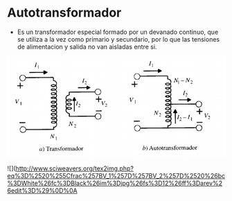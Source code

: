 # Autotransformador
+ Es un transformador especial formado por un devanado continuo, que se utiliza a la vez como 
primario y secundario, por lo que las tensiones de alimentacion y salida no van aisladas entre si.

![Autotransformador](imagenes/autotransformador1.png)

![](http://www.sciweavers.org/tex2img.php?eq%3D%2520%255Cfrac%257BV_1%257D%257BV_2%257D%2520%26bc%3DWhite%26fc%3DBlack%26im%3Djpg%26fs%3D12%26ff%3Darev%26edit%3D%29%0D%0A
